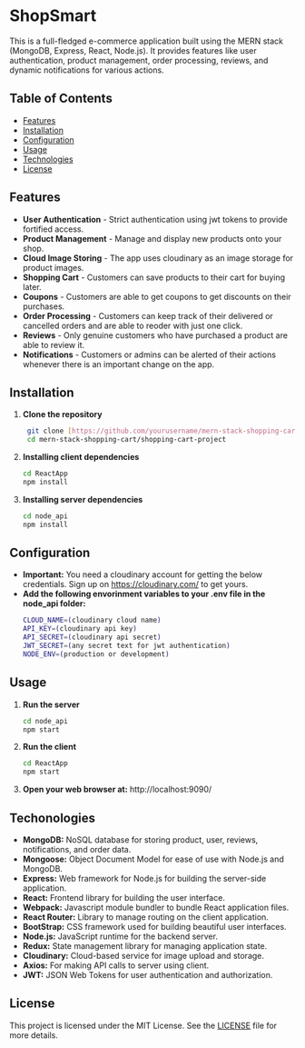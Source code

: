 # ShopSmart
This is a full-fledged e-commerce application built using the MERN stack (MongoDB, Express, React, Node.js). It provides features like user authentication, product management, order processing, reviews, and dynamic notifications for various actions.

## Table of Contents
- [Features](#Features)
- [Installation](#installation)
- [Configuration](#Configuration)
- [Usage](#usage)
- [Technologies](#Technolgies)
- [License](#license)

## Features
- **User Authentication** - Strict authentication using jwt tokens to provide fortified access.
- **Product Management** - Manage and display new products onto your shop.
- **Cloud Image Storing** - The app uses cloudinary as an image storage for product images.
- **Shopping Cart** - Customers can save products to their cart for buying later.
- **Coupons** - Customers are able to get coupons to get discounts on their purchases.
- **Order Processing** - Customers can keep track of their delivered or cancelled orders and are able to reoder with just one click.
- **Reviews** - Only genuine customers who have purchased a product are able to review it.
- **Notifications** - Customers or admins can be alerted of their actions whenever there is an important change on the app.

## Installation
1. **Clone the repository**
   ```bash
    git clone [https://github.com/yourusername/mern-stack-shopping-cart.git](https://github.com/CompCodeHub/mern-stack-shopping-cart.git)
    cd mern-stack-shopping-cart/shopping-cart-project

2. **Installing client dependencies**
   ```bash
   cd ReactApp
   npm install 
3. **Installing server dependencies**
   ```bash
   cd node_api
   npm install

## Configuration
- **Important:** You need a cloudinary account for getting the below credentials. Sign up on https://cloudinary.com/ to get yours.
- **Add the following envorinment variables to your .env file in the node_api folder:**
  ```bash
  CLOUD_NAME=(cloudinary cloud name)
  API_KEY=(cloudinary api key)
  API_SECRET=(cloudinary api secret)
  JWT_SECRET=(any secret text for jwt authentication)
  NODE_ENV=(production or development)

## Usage
1. **Run the server**
   ```bash
   cd node_api
   npm start
3. **Run the client**
   ```bash
   cd ReactApp
   npm start
3. **Open your web browser at:** http://localhost:9090/

## Techonologies
- **MongoDB:** NoSQL database for storing product, user, reviews, notifications, and order data.
- **Mongoose:** Object Document Model for ease of use with Node.js and MongoDB.
- **Express:** Web framework for Node.js for building the server-side application.
- **React:** Frontend library for building the user interface.
- **Webpack:** Javascript module bundler to bundle React application files.
- **React Router:** Library to manage routing on the client application.
- **BootStrap:** CSS framework used for building beautiful user interfaces.
- **Node.js:** JavaScript runtime for the backend server.
- **Redux:** State management library for managing application state.
- **Cloudinary:** Cloud-based service for image upload and storage.
- **Axios:** For making API calls to server using client.
- **JWT:** JSON Web Tokens for user authentication and authorization.

## License
This project is licensed under the MIT License. See the [LICENSE](LICENSE) file for more details.
